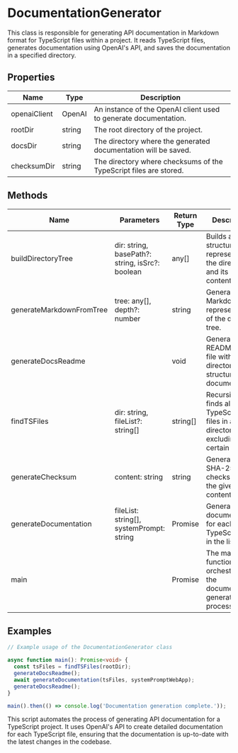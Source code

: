 # DocumentationGenerator

This class is responsible for generating API documentation in Markdown format for TypeScript files within a project. It reads TypeScript files, generates documentation using OpenAI's API, and saves the documentation in a specified directory.

## Properties

| Name        | Type   | Description                                                                 |
|-------------|--------|-----------------------------------------------------------------------------|
| openaiClient | OpenAI | An instance of the OpenAI client used to generate documentation.            |
| rootDir     | string | The root directory of the project.                                          |
| docsDir     | string | The directory where the generated documentation will be saved.              |
| checksumDir | string | The directory where checksums of the TypeScript files are stored.           |

## Methods

| Name                      | Parameters                          | Return Type | Description                                                                 |
|---------------------------|-------------------------------------|-------------|-----------------------------------------------------------------------------|
| buildDirectoryTree        | dir: string, basePath?: string, isSrc?: boolean | any[]       | Builds a tree structure representing the directory and its contents.        |
| generateMarkdownFromTree  | tree: any[], depth?: number         | string      | Generates a Markdown representation of the directory tree.                  |
| generateDocsReadme        |                                     | void        | Generates a README.md file with the directory structure of the documentation.|
| findTSFiles               | dir: string, fileList?: string[]    | string[]    | Recursively finds all TypeScript files in a directory, excluding certain files.|
| generateChecksum          | content: string                     | string      | Generates a SHA-256 checksum for the given content.                         |
| generateDocumentation     | fileList: string[], systemPrompt: string | Promise<void> | Generates documentation for each TypeScript file in the list.               |
| main                      |                                     | Promise<void> | The main function that orchestrates the documentation generation process.   |

## Examples

```typescript
// Example usage of the DocumentationGenerator class

async function main(): Promise<void> {
  const tsFiles = findTSFiles(rootDir);
  generateDocsReadme();
  await generateDocumentation(tsFiles, systemPromptWebApp);
  generateDocsReadme();
}

main().then(() => console.log('Documentation generation complete.'));
```

This script automates the process of generating API documentation for a TypeScript project. It uses OpenAI's API to create detailed documentation for each TypeScript file, ensuring that the documentation is up-to-date with the latest changes in the codebase.